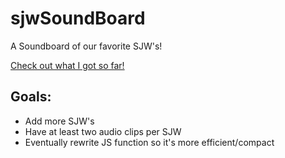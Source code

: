 # sjwSoundBoard
A Soundboard of our favorite SJW's!

[Check out what I got so far!](http://br3ntor.github.io/)

## Goals:
- Add more SJW's
- Have at least two audio clips per SJW
- Eventually rewrite JS function so it's more efficient/compact
